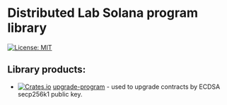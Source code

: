 # Distributed Lab Solana program library

[![License: MIT](https://img.shields.io/badge/License-MIT-yellow.svg)](https://opensource.org/licenses/MIT)

## Library products:
- [![Crates.io](https://img.shields.io/crates/v/upgrade-program)](https://crates.io/crates/upgrade-program) [upgrade-program](./programs/upgrade-program) - used to upgrade contracts by ECDSA secp256k1 public key.
  


  
  